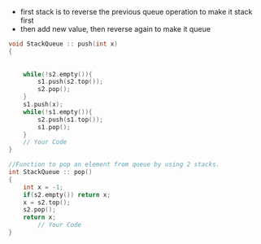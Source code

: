 - first stack is to reverse the previous queue operation to make it stack first
- then add new value, then reverse again to make it queue

```cpp
void StackQueue :: push(int x)
{
    
    
    while(!s2.empty()){
        s1.push(s2.top());
        s2.pop();
    }
    s1.push(x);
    while(!s1.empty()){
        s2.push(s1.top());
        s1.pop();
    }
    // Your Code
}

//Function to pop an element from queue by using 2 stacks.
int StackQueue :: pop()
{
    int x = -1;
    if(s2.empty()) return x;
    x = s2.top();
    s2.pop();
    return x;
        // Your Code       
}
```
